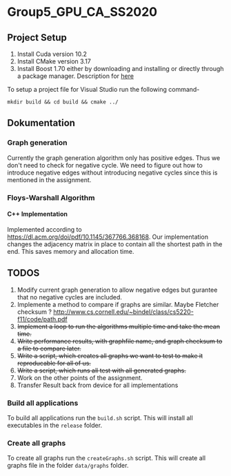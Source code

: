 # Group5_GPU_CA_SS2020


## Project Setup 

1. Install Cuda version 10.2 
2. Install CMake version 3.17
3. Install Boost 1.70 either by downloading and installing or directly through a package manager. 
	Description for [here](https://www.boost.org/doc/libs/1_70_0/more/getting_started/windows.html#simplified-build-from-source)

To setup a project file for Visual Studio run the following command- 

`mkdir build && cd build && cmake ../`



## Dokumentation 


### Graph generation 

Currently the graph generation algorithm only has positive edges.
Thus we don't need to check for negative cycle. 
We need to figure out how to introduce negative edges without introducing negative cycles since this is mentioned in the assignment.

### Floys-Warshall Algorithm

#### C++ Implementation 

Implemented according to https://dl.acm.org/doi/pdf/10.1145/367766.368168.
Our implementation changes the adjacency matrix in place to contain all the shortest path in the end. 
This saves memory and allocation time.


## TODOS

1. Modify current graph generation to allow negative edges but gurantee that no negative cycles are included. 
2. Implemente a method to compare if graphs are similar.  Maybe Fletcher checksum ? http://www.cs.cornell.edu/~bindel/class/cs5220-f11/code/path.pdf
3. ~~Implement a loop to run the algorithms multiple time and take the mean time.~~
4. ~~Write performance results, with graphfile name, and graph checksum to a file to compare later.~~ 
5. ~~Write a script, which creates all graphs we want to test to make it reproducable for all of us.~~ 
6. ~~Write a script, which runs all test with all generated graphs.~~ 
7. Work on the other points of the assignment. 
8. Transfer Result back from device for all implementations

### Build all applications

To build all applications run the `build.sh` script. This will install all executables in the `release` folder.

### Create all graphs

To create all graphs run the `createGraphs.sh` script. This will create all graphs file in the folder `data/graphs` folder. 
